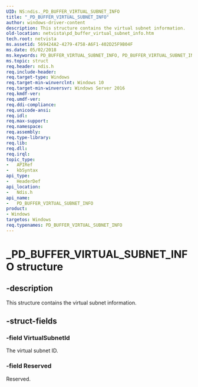 ```yaml
---
UID: NS:ndis._PD_BUFFER_VIRTUAL_SUBNET_INFO
title: "_PD_BUFFER_VIRTUAL_SUBNET_INFO"
author: windows-driver-content
description: This structure contains the virtual subnet information.
old-location: netvista\pd_buffer_virtual_subnet_info.htm
tech.root: netvista
ms.assetid: 569424A2-4279-4758-A6F1-402D25F9B04F
ms.date: 05/02/2018
ms.keywords: PD_BUFFER_VIRTUAL_SUBNET_INFO, PD_BUFFER_VIRTUAL_SUBNET_INFO structure [Network Drivers Starting with Windows Vista], PPD_BUFFER_VIRTUAL_SUBNET_INFO, PPD_BUFFER_VIRTUAL_SUBNET_INFO structure pointer [Network Drivers Starting with Windows Vista], _PD_BUFFER_VIRTUAL_SUBNET_INFO, ndis/PD_BUFFER_VIRTUAL_SUBNET_INFO, ndis/PPD_BUFFER_VIRTUAL_SUBNET_INFO, netvista.pd_buffer_virtual_subnet_info
ms.topic: struct
req.header: ndis.h
req.include-header: 
req.target-type: Windows
req.target-min-winverclnt: Windows 10
req.target-min-winversvr: Windows Server 2016
req.kmdf-ver: 
req.umdf-ver: 
req.ddi-compliance: 
req.unicode-ansi: 
req.idl: 
req.max-support: 
req.namespace: 
req.assembly: 
req.type-library: 
req.lib: 
req.dll: 
req.irql: 
topic_type:
-	APIRef
-	kbSyntax
api_type:
-	HeaderDef
api_location:
-	Ndis.h
api_name:
-	PD_BUFFER_VIRTUAL_SUBNET_INFO
product:
- Windows
targetos: Windows
req.typenames: PD_BUFFER_VIRTUAL_SUBNET_INFO
---
```


# _PD_BUFFER_VIRTUAL_SUBNET_INFO structure


## -description


This structure contains the virtual subnet information.


## -struct-fields




### -field VirtualSubnetId

The virtual subnet ID.


### -field Reserved

Reserved.

